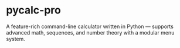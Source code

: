 # pycalc-pro
A feature-rich command-line calculator written in Python — supports advanced math, sequences, and number theory with a modular menu system.

